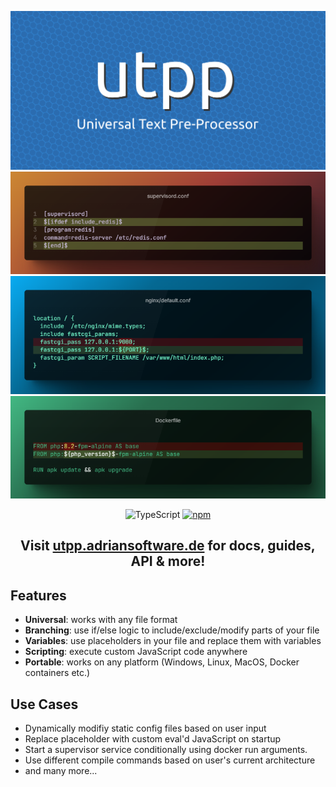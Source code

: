 <div align="center">

![](utpp.png)
![](p1.png)
![](p2.png)
![](p3.png)

![TypeScript](https://img.shields.io/badge/typescript-%23007ACC.svg?style=flat-square&logo=typescript&logoColor=white)
[![npm](https://img.shields.io/npm/v/utpp?color=blue&style=flat-square)](https://www.npmjs.com/package/utpp)

</div>

<h2 align="center">

  Visit [utpp.adriansoftware.de](https://utpp.adriansoftware.de) for docs, guides, API & more! 

</h2>

## Features
- **Universal**: works with any file format
- **Branching**: use if/else logic to include/exclude/modify parts of your file
- **Variables**: use placeholders in your file and replace them with variables
- **Scripting**: execute custom JavaScript code anywhere
- **Portable**: works on any platform (Windows, Linux, MacOS, Docker containers etc.)

## Use Cases
- Dynamically modifiy static config files based on user input
- Replace placeholder with custom eval'd JavaScript on startup
- Start a supervisor service conditionally using docker run arguments. 
- Use different compile commands based on user's current architecture
- and many more...
